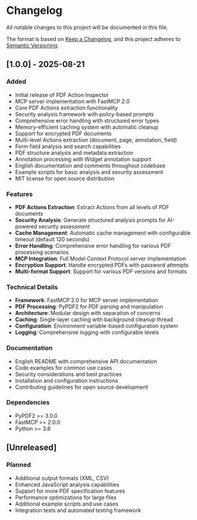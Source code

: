 # Changelog

All notable changes to this project will be documented in this file.

The format is based on [Keep a Changelog](https://keepachangelog.com/en/1.0.0/),
and this project adheres to [Semantic Versioning](https://semver.org/spec/v2.0.0.html).

## [1.0.0] - 2025-08-21

### Added
- Initial release of PDF Action Inspector
- MCP server implementation with FastMCP 2.0
- Core PDF Actions extraction functionality
- Security analysis framework with policy-based prompts
- Comprehensive error handling with structured error types
- Memory-efficient caching system with automatic cleanup
- Support for encrypted PDF documents
- Multi-level Actions extraction (document, page, annotation, field)
- Form field analysis and search capabilities
- PDF structure analysis and metadata extraction
- Annotation processing with Widget annotation support
- English documentation and comments throughout codebase
- Example scripts for basic analysis and security assessment
- MIT license for open source distribution

### Features
- **PDF Actions Extraction**: Extract Actions from all levels of PDF documents
- **Security Analysis**: Generate structured analysis prompts for AI-powered security assessment
- **Cache Management**: Automatic cache management with configurable timeout (default 120 seconds)
- **Error Handling**: Comprehensive error handling for various PDF processing scenarios
- **MCP Integration**: Full Model Context Protocol server implementation
- **Encryption Support**: Handle encrypted PDFs with password attempts
- **Multi-format Support**: Support for various PDF versions and formats

### Technical Details
- **Framework**: FastMCP 2.0 for MCP server implementation
- **PDF Processing**: PyPDF2 for PDF parsing and manipulation
- **Architecture**: Modular design with separation of concerns
- **Caching**: Single-layer caching with background cleanup thread
- **Configuration**: Environment variable-based configuration system
- **Logging**: Comprehensive logging with configurable levels

### Documentation
- English README with comprehensive API documentation
- Code examples for common use cases
- Security considerations and best practices
- Installation and configuration instructions
- Contributing guidelines for open source development

### Dependencies
- PyPDF2 >= 3.0.0
- FastMCP >= 2.0.0
- Python >= 3.8

## [Unreleased]

### Planned
- Additional output formats (XML, CSV)
- Enhanced JavaScript analysis capabilities
- Support for more PDF specification features
- Performance optimizations for large files
- Additional example scripts and use cases
- Integration tests and automated testing framework
